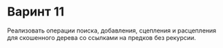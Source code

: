 # Варинт 11
Реализовать операции поиска, добавления, сцепления и расцепления для
скошенного дерева со ссылками на предков без рекурсии.
